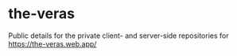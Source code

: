 # the-veras
Public details for the private client- and server-side repositories for https://the-veras.web.app/
